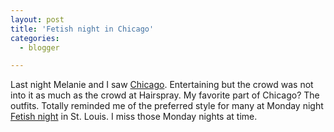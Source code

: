 ```yaml
---
layout: post
title: 'Fetish night in Chicago'
categories:
  - blogger

---
```


Last night Melanie and I saw <a href="http://www.chicagothemusical.com/">Chicago</a>.  Entertaining but the crowd was not into it as much as the crowd at Hairspray.  My favorite part of Chicago?  The outfits.  Totally reminded me of the preferred style for many at Monday night <a href="http://members.aol.com/scenestl/bcpages.htm#Galaxy">Fetish night</a> in St. Louis.  I miss those Monday nights at time.

